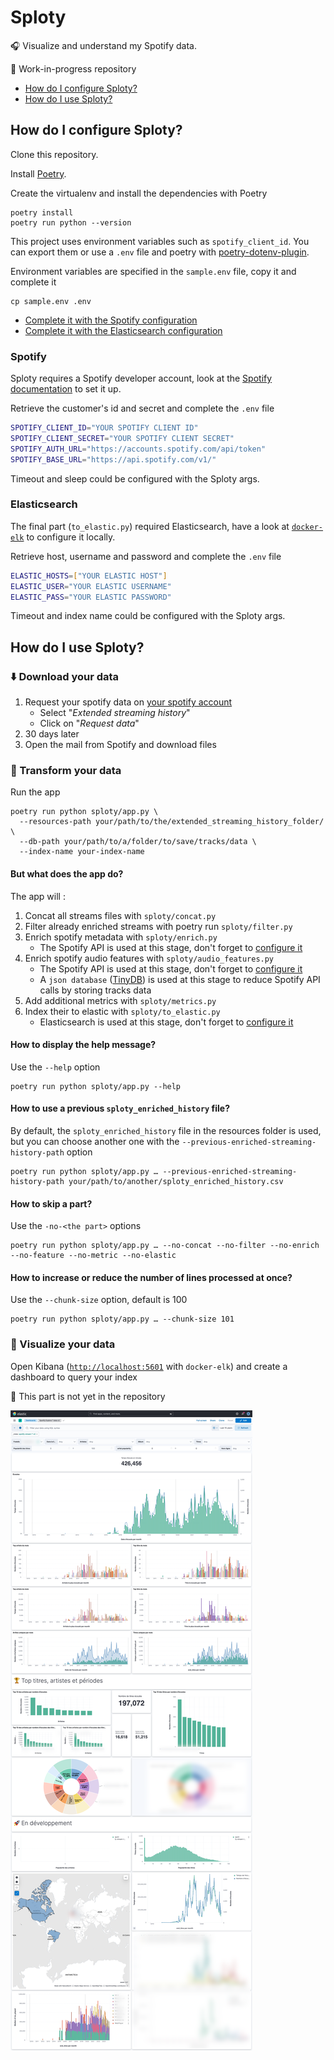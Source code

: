 # Sploty

🎧 Visualize and understand my Spotify data.

🚧 Work-in-progress repository

- [How do I configure Sploty?](#how-do-i-configure-sploty)
- [How do I use Sploty?](#how-do-i-use-sploty)

## How do I configure Sploty?

Clone this repository.

Install [Poetry](https://python-poetry.org).

Create the virtualenv and install the dependencies with Poetry

```shell
poetry install
poetry run python --version
```

This project uses environment variables such as `spotify_client_id`.
You can export them or use a `.env` file and poetry with [poetry-dotenv-plugin](https://github.com/mpeteuil/poetry-dotenv-plugin).

Environment variables are specified in the `sample.env` file, copy it and complete it

```shell
cp sample.env .env
```

- [Complete it with the Spotify configuration](#spotify)
- [Complete it with the Elasticsearch configuration](#elasticsearch)

### Spotify

Sploty requires a Spotify developer account, look at the [Spotify documentation](https://developer.spotify.com/documentation/web-api/tutorials/getting-started) to set it up.

Retrieve the customer's id and secret and complete the `.env` file

```bash
SPOTIFY_CLIENT_ID="YOUR SPOTIFY CLIENT ID"
SPOTIFY_CLIENT_SECRET="YOUR SPOTIFY CLIENT SECRET"
SPOTIFY_AUTH_URL="https://accounts.spotify.com/api/token"
SPOTIFY_BASE_URL="https://api.spotify.com/v1/"
```

Timeout and sleep could be configured with the Sploty args.

### Elasticsearch

The final part (`to_elastic.py`) required Elasticsearch, have a look at [`docker-elk`](https://github.com/deviantony/docker-elk) to configure it locally.

Retrieve host, username and password and complete the `.env` file

```bash
ELASTIC_HOSTS=["YOUR ELASTIC HOST"]
ELASTIC_USER="YOUR ELASTIC USERNAME"
ELASTIC_PASS="YOUR ELASTIC PASSWORD"
```

Timeout and index name could be configured with the Sploty args.

## How do I use Sploty?

### ⬇️ Download your data

1. Request your spotify data on [your spotify account](https://www.spotify.com/account/privacy/)
   - Select "*Extended streaming history*"
   - Click on "*Request data*"
2. 30 days later
3. Open the mail from Spotify and download files

### 🚀 Transform your data 

Run the app

```shell
poetry run python sploty/app.py \
  --resources-path your/path/to/the/extended_streaming_history_folder/ \
  --db-path your/path/to/a/folder/to/save/tracks/data \
  --index-name your-index-name
```

#### But what does the app do?

The app will : 
1. Concat all streams files with `sploty/concat.py`
2. Filter already enriched streams with poetry run `sploty/filter.py`
3. Enrich spotify metadata with `sploty/enrich.py`
   - The Spotify API is used at this stage, don't forget to [configure it](#spotify)
4. Enrich spotify audio features with  `sploty/audio_features.py`
   - The Spotify API is used at this stage, don't forget to [configure it](#spotify)
   - A `json database` ([TinyDB](https://github.com/msiemens/tinydb)) is used at this stage to reduce Spotify API calls by storing tracks data
5. Add additional metrics with `sploty/metrics.py` 
6. Index their to elastic with `sploty/to_elastic.py`
   - Elasticsearch is used at this stage, don't forget to [configure it](#elasticsearch)

#### How to display the help message?

Use the `--help` option

```shell
poetry run python sploty/app.py --help
```

#### How to use a previous `sploty_enriched_history` file?

By default, the `sploty_enriched_history` file in the resources folder is used, but you can choose another one with the `--previous-enriched-streaming-history-path` option

```shell
poetry run python sploty/app.py … --previous-enriched-streaming-history-path your/path/to/another/sploty_enriched_history.csv
```

#### How to skip a part?

Use the `-no-<the part>` options

```shell
poetry run python sploty/app.py … --no-concat --no-filter --no-enrich --no-feature --no-metric --no-elastic
```

#### How to increase or reduce the number of lines processed at once?

Use the `--chunk-size` option, default is 100

```shell
poetry run python sploty/app.py … --chunk-size 101
```

### 👀 Visualize your data

Open Kibana ([`http://localhost:5601`](http://localhost:5601) with `docker-elk`) and create a dashboard to query your index

🚧 This part is not yet in the repository

![Image of a sample of Kibana board](img/kibana_board.png)
